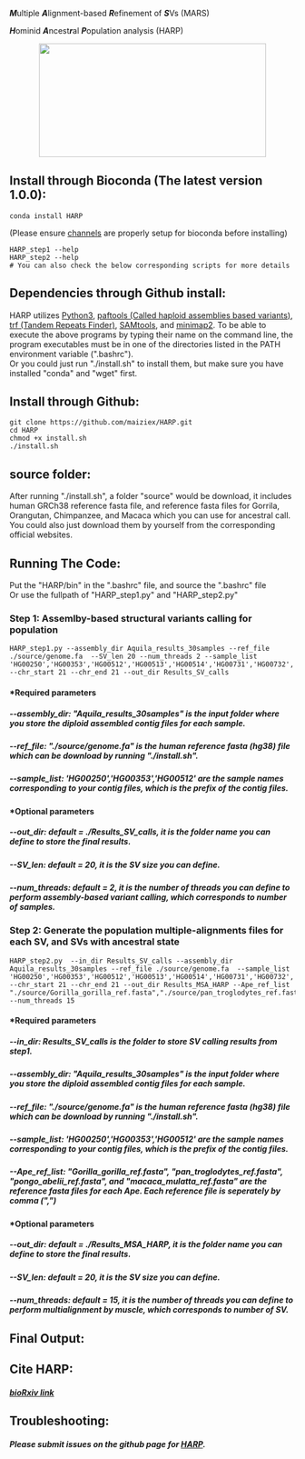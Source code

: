 ***M***ultiple ***A***lignment-based ***R***efinement of ***S***Vs (MARS)

***H***ominid ***A***ncest***r***al ***P***opulation analysis (HARP) 
<p align="center">
	<img src="https://github.com/maiziex/HARP/blob/master/source/HARP_icon.png"  width="400" height="200">
	<p align="center">
		<em></em>
	</p>
</p>

   
## Install through Bioconda (The latest version 1.0.0):
```
conda install HARP
```
(Please ensure <a href="https://bioconda.github.io/user/install.html#set-up-channels">channels</a> are properly setup for bioconda before installing) 

```
HARP_step1 --help
HARP_step2 --help
# You can also check the below corresponding scripts for more details
```

## Dependencies through Github install:
HARP utilizes <a href="https://www.python.org/downloads/">Python3</a>, <a href="https://github.com/lh3/minimap2/tree/master/misc">paftools (Called haploid assemblies based variants)</a>, <a href="https://tandem.bu.edu/trf/trf.html">trf (Tandem Repeats Finder)</a>, <a href="http://samtools.sourceforge.net/">SAMtools</a>, and <a href="https://github.com/lh3/minimap2">minimap2</a>. To be able to execute the above programs by typing their name on the command line, the program executables must be in one of the directories listed in the PATH environment variable (".bashrc"). <br />
Or you could just run "./install.sh" to install them, but make sure you have installed "conda" and "wget" first. 

## Install through Github:
```
git clone https://github.com/maiziex/HARP.git
cd HARP
chmod +x install.sh
./install.sh
```

## source folder:
After running "./install.sh", a folder "source" would be download, it includes human GRCh38 reference fasta file, and reference fasta files for Gorrila, Orangutan, Chimpanzee, and Macaca which you can use for ancestral call. You could also just download them by yourself from the corresponding official websites. 

## Running The Code:
Put the "HARP/bin" in the ".bashrc" file, and source the ".bashrc" file <br />
Or use the fullpath of "HARP_step1.py" and "HARP_step2.py"


### Step 1: Assemlby-based structural variants calling for population
```
HARP_step1.py --assembly_dir Aquila_results_30samples --ref_file ./source/genome.fa  --SV_len 20 --num_threads 2 --sample_list 'HG00250','HG00353','HG00512','HG00513','HG00514','HG00731','HG00732','HG00733','HG00851','HG01971','HG02623','HG03115','HG03838','NA12878','NA18552','NA19068','NA19238','NA19239','NA19240','NA19440','NA19789','NA20587','NA24143','NA24149','NA24385','hgp','HLA1','HLA2','HLA3','HLA4','HLA5','HLA7','HLA9','HLA10'  --chr_start 21 --chr_end 21 --out_dir Results_SV_calls
```
#### *Required parameters
##### --assembly_dir: "Aquila_results_30samples" is the input folder where you store the diploid assembled contig files for each sample.  

##### --ref_file: "./source/genome.fa" is the human reference fasta (hg38) file which can be download by running "./install.sh". 

#####  --sample_list: 'HG00250','HG00353','HG00512' are the sample names corresponding to your contig files, which is the prefix of the contig files. 

#### *Optional parameters
#####  --out_dir: default = ./Results_SV_calls, it is the folder name you can define to store the final results.  

#####  --SV_len: default = 20, it is the SV size you can define.

#####  --num_threads: default = 2, it is the number of threads you can define to perform assembly-based variant calling, which corresponds to number of samples.

### Step 2: Generate the population multiple-alignments files for each SV, and SVs with ancestral state 
```
HARP_step2.py  --in_dir Results_SV_calls --assembly_dir Aquila_results_30samples --ref_file ./source/genome.fa  --sample_list 'HG00250','HG00353','HG00512','HG00513','HG00514','HG00731','HG00732','HG00733','HG00851','HG01971','HG02623','HG03115','HG03838','NA12878','NA18552','NA19068','NA19238','NA19239','NA19240','NA19440','NA19789','NA20587','NA24143','NA24149','NA24385','hgp','HLA1','HLA2','HLA3','HLA4','HLA5','HLA7','HLA9','HLA10' --chr_start 21 --chr_end 21 --out_dir Results_MSA_HARP --Ape_ref_list "./source/Gorilla_gorilla_ref.fasta","./source/pan_troglodytes_ref.fasta","./source/pongo_abelii_ref.fasta","./source/macaca_mulatta_ref.fasta" --num_threads 15
```
#### *Required parameters
##### --in_dir: Results_SV_calls is the folder to store SV calling results from step1.
##### --assembly_dir: "Aquila_results_30samples" is the input folder where you store the diploid assembled contig files for each sample.  

##### --ref_file: "./source/genome.fa" is the human reference fasta (hg38) file which can be download by running "./install.sh". 

#####  --sample_list: 'HG00250','HG00353','HG00512' are the sample names corresponding to your contig files, which is the prefix of the contig files. 
##### --Ape_ref_list: "Gorilla_gorilla_ref.fasta", "pan_troglodytes_ref.fasta", "pongo_abelii_ref.fasta", and "macaca_mulatta_ref.fasta" are the reference fasta files for each Ape. Each reference file is seperately by comma (",") 

#### *Optional parameters
#####  --out_dir: default = ./Results_MSA_HARP, it is the folder name you can define to store the final results.  

#####  --SV_len: default = 20, it is the SV size you can define.

#####  --num_threads: default = 15, it is the number of threads you can define to perform multialignment by muscle, which corresponds to number of SV.

## Final Output:

## Cite HARP:
#### 
##### <a href="https://www.biorxiv.org/content/10.1101/660605v1">bioRxiv link</a>


## Troubleshooting:
##### Please submit issues on the github page for <a href="https://github.com/maiziex/HARP/issues">HARP</a>. 





